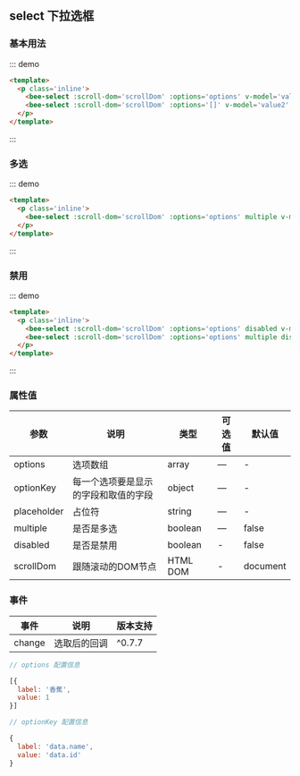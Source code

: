<script>
export default {
  computed: {
    scrollDom: (vm) => {
      return vm.$parent.scrollDom
    }
  },
  data () {
    return {
      disabled1: 1,
      disabled2: [1, 2],
      value1: null,
      value2: null,
      value3: null,
      options: [{
        label: '香蕉',
        value: 1
      }, {
        label: '苹果',
        value: 2
      }, {
        label: '梨',
        value: 3
      }, {
        label: '奇异果',
        value: 4
      }, {
        label: '榴莲',
        value: 5
      }, {
        label: '芒果',
        value: 6
      }, {
        label: '橘子',
        value: 7
      }, {
        label: '樱桃',
        value: 8
      }, {
        label: '柚子',
        value: 9
      }, {
        label: '西瓜',
        value: 10
      }, {
        label: '哈密瓜',
        value: 11
      }]
    }
  },
  methods: {
    onChanged (value, key) {
      console.log(value, this[key])
    }
  }
}
</script>
## select 下拉选框
 
### 基本用法

::: demo
``` html
<template>
  <p class='inline'>
    <bee-select :scroll-dom='scrollDom' :options='options' v-model='value1' @change="onChanged($event, 'value1')"></bee-select>
    <bee-select :scroll-dom='scrollDom' :options='[]' v-model='value2' @change="onChanged($event, 'value2')"></bee-select>
  </p>
</template>
```
:::

### 多选

::: demo
``` html
<template>
  <p class='inline'>
    <bee-select :scroll-dom='scrollDom' :options='options' multiple v-model='value3' @change="onChanged($event, 'value3')"></bee-select>
  </p>
</template>
```
:::

### 禁用

::: demo
``` html
<template>
  <p class='inline'>
    <bee-select :scroll-dom='scrollDom' :options='options' disabled v-model='disabled1'></bee-select> <br/> <br/>
    <bee-select :scroll-dom='scrollDom' :options='options' multiple disabled v-model='disabled2'></bee-select>
  </p>
</template>
```
:::

### 属性值


|参数|说明|类型|可选值|默认值|
|---|---|---|---|---|
|options|选项数组|array|—|-|
|optionKey|每一个选项要是显示的字段和取值的字段|object|—|-|
|placeholder|占位符|string|—|-|
|multiple|是否是多选|boolean|—|false|
|disabled|是否是禁用|boolean|-|false|
|scrollDom|跟随滚动的DOM节点|HTML DOM|-|document|


### 事件
|事件|说明|版本支持|
|---|---|---|
|change|选取后的回调|^0.7.7|


```js
// options 配置信息

[{
  label: '香蕉',
  value: 1
}]

// optionKey 配置信息

{
  label: 'data.name',
  value: 'data.id'
}
```